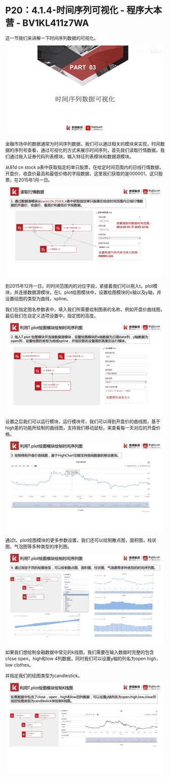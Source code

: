 # P20：4.1.4-时间序列可视化 - 程序大本营 - BV1KL411z7WA

这一节我们来讲解一下时间序列数据的可视化。

![](img/41f0ce916273fc470d9c87aac0d3d03a_1.png)

金融市场中的数据通常为时间序列数据，我们可以通过相关的模块来实现，时间数据的序列号查看，通过可视化的方式来展示时间序列，首先我们读取行情数据，我们通过拖入证券代码列表模块，输入特征列表模块和数据源模块。

从81d cn stock a表中获取指定的单只股票，在给定时间范围内的日线行情数据，开盘价，收盘价最高和最低价格的字段数据，这里我们获取的是000001，这只股票，在2015年1月一日。



![](img/41f0ce916273fc470d9c87aac0d3d03a_3.png)

到2015年12月一日，的时间范围内的对应字段，紧接着我们可以拖入t。plot模块，并连接数据源模块，在t。plot绘图模块中，设置绘图模块的x轴以及y轴，并设置绘图的类型为曲线，spline。

我们在指定图名参数表中，填入我们所需要绘制图表的名称，例如开盘价曲线图，最后我们在自定义选项设置中，指定图的高度。



![](img/41f0ce916273fc470d9c87aac0d3d03a_5.png)

设置之后我们可以运行模块，运行模块号，我们可以得到开盘价的曲线图，基于high差的功能所绘制的曲线图，支持我们移动鼠标，来查看每一天对应的开盘价格。



![](img/41f0ce916273fc470d9c87aac0d3d03a_7.png)

通过t。plot绘图模块的更多参数设置，我们还可以绘制散点图，面积图，柱状图，气泡图等多种类型的序列图。



![](img/41f0ce916273fc470d9c87aac0d3d03a_9.png)

如果我们想绘制金融数据中常见的k线图，我们需要在输入数据时完整的包含close open，high和low 4列数据，同时我们可以设置y轴的列名为open high，low clothes。

并指定我们的绘图类型为candlestick。

![](img/41f0ce916273fc470d9c87aac0d3d03a_11.png)